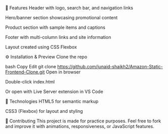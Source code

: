 🚀 Features
Header with logo, search bar, and navigation links

Hero/banner section showcasing promotional content

Product section with sample items and captions

Footer with multi-column links and site information

Layout created using CSS Flexbox

⚙️ Installation & Preview
Clone the repo

bash
Copy
Edit
git clone https://github.com/junaid-shaikh2/Amazon-Static-Frontend-Clone.git
Open in browser

Double-click index.html

Or open with Live Server extension in VS Code

🎨 Technologies
HTML5 for semantic markup

CSS3 (Flexbox) for layout and styling

🤝 Contributing
This project is made for practice purposes. Feel free to fork and improve it with animations, responsiveness, or JavaScript features.
